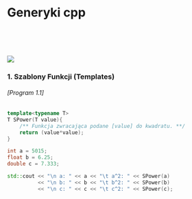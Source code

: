 # Generyki cpp





<br/>
<br/>
<br/>

![](https://github.com/Ptysiek/resources/blob/master/Orn.png)
### 1. Szablony Funkcji (Templates)
###### [Program 1.1]
```cpp
template<typename T>
T SPower(T value){
    /** Funkcja zwracająca podane [value] do kwadratu. **/
    return (value*value);
}
```
```cpp
int a = 5015;
float b = 6.25;
double c = 7.333;

std::cout << "\n a: " << a << "\t a^2: " << SPower(a)
          << "\n b: " << b << "\t b^2: " << SPower(b)
          << "\n c: " << c << "\t c^2: " << SPower(c);
```      
